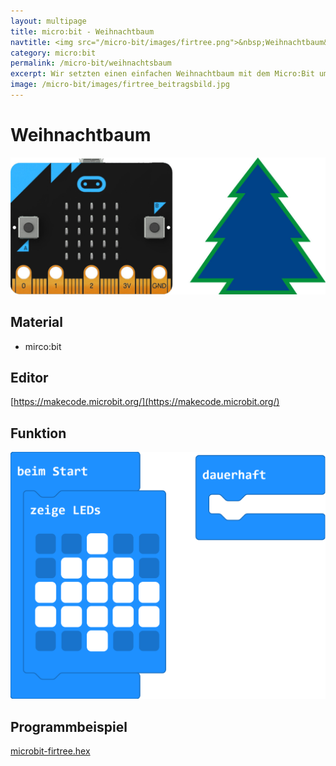 ```yaml
---
layout: multipage
title: micro:bit - Weihnachtbaum
navtitle: <img src="/micro-bit/images/firtree.png">&nbsp;Weihnachtbaum&nbsp;<img src="/micro-bit/images/vcp-meet.png" title="Dieses Angebot kann auch über VCP-Meet genutzt werden.">
category: micro:bit
permalink: /micro-bit/weihnachtsbaum
excerpt: Wir setzten einen einfachen Weihnachtbaum mit dem Micro:Bit um.
image: /micro-bit/images/firtree_beitragsbild.jpg
---
```


# Weihnachtbaum

![](images/firtree_beitragsbild.jpg)

## Material

+ mirco:bit

## Editor

[https://makecode.microbit.org/](https://makecode.microbit.org/)

## Funktion
<!--Anleitung -->

![](images/microbit-Screenshot-firtree.png)

## Programmbeispiel

[microbit-firtree.hex](appendix/microbit-firtree.hex)
